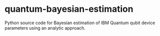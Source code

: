 # quantum-bayesian-estimation
Python source code for Bayesian estimation of IBM Quantum qubit device parameters using an analytic approach.

